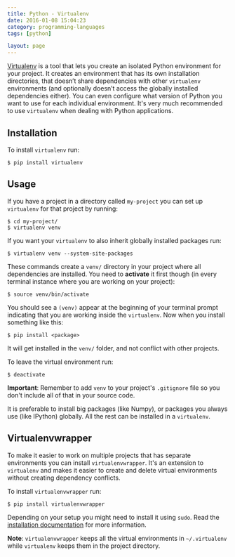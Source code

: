 ```yaml
---
title: Python - Virtualenv
date: 2016-01-08 15:04:23
category: programming-languages
tags: [python]

layout: page
---
```


[Virtualenv](http://www.virtualenv.org/) is a tool that lets you create an
isolated Python environment for your project. It creates an environment that
has its own installation directories, that doesn’t share dependencies with
other `virtualenv` environments (and optionally doesn’t access the globally
installed dependencies either). You can even configure what version of Python
you want to use for each individual environment. It's very much recommended to
use `virtualenv` when dealing with Python applications.

## Installation

To install `virtualenv` run:

    $ pip install virtualenv

## Usage

If you have a project in a directory called `my-project` you can set up
`virtualenv` for that project by running:

    $ cd my-project/
    $ virtualenv venv

If you want your `virtualenv` to also inherit globally installed packages run:

    $ virtualenv venv --system-site-packages

These commands create a `venv/` directory in your project where all
dependencies are installed. You need to **activate** it first though (in every
terminal instance where you are working on your project):

    $ source venv/bin/activate

You should see a `(venv)` appear at the beginning of your terminal prompt
indicating that you are working inside the `virtualenv`. Now when you install
something like this:

    $ pip install <package>

It will get installed in the `venv/` folder, and not conflict with other
projects.

To leave the virtual environment run:

    $ deactivate

**Important**: Remember to add `venv` to your project's `.gitignore` file so
you don't include all of that in your source code.

It is preferable to install big packages (like Numpy), or packages you always
use (like IPython) globally. All the rest can be installed in a `virtualenv`.

## Virtualenvwrapper

To make it easier to work on multiple projects that has separate environments
you can install `virtualenvwrapper`. It's an extension to `virtualenv` and
makes it easier to create and delete virtual environments without creating
dependency conflicts.

To install `virtualenvwrapper` run:

    $ pip install virtualenvwrapper

Depending on your setup you might need to install it using `sudo`. Read the
[installation
documentation](https://virtualenvwrapper.readthedocs.io/en/latest/install.html)
for more information.

**Note**: `virtualenvwrapper` keeps all the virtual environments in
`~/.virtualenv` while `virtualenv` keeps them in the project directory.
